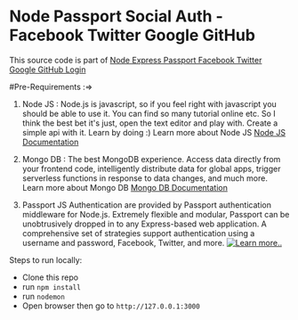 # Node Passport Social  Auth - Facebook Twitter Google GitHub

This source code is part of [Node Express Passport Facebook Twitter Google GitHub Login](https://medium.com/@tkssharma/authentication-using-passport-js-social-auth-with-node-js-1e1ec7086ded)


 #Pre-Requirements :=>

1. Node JS :
Node.js is javascript, so if you feel right with javascript you should be able to use it. You can find so many tutorial online etc. So I think the best bet it's just, open the text editor and play with. Create a simple api with it. Learn by doing :)
Learn more about Node JS [Node JS Documentation](https://nodejs.org/en/docs/)

2. Mongo DB :
The best MongoDB experience. Access data directly from your frontend code, intelligently distribute data for global apps, trigger serverless functions in response to data changes, and much more.
Learn more about Mongo DB [Mongo DB Documentation](https://docs.mongodb.com/)

3. Passport JS
Authentication are provided by Passport authentication middleware for Node.js. Extremely flexible and modular, Passport can be unobtrusively dropped in to any Express-based web application. A comprehensive set of strategies support authentication using a username and password, Facebook, Twitter, and more. [![Learn more..](http://www.passportjs.org)](http://www.passportjs.org/packages/)


Steps to run locally:

* Clone this repo
* run `npm install`
* run `nodemon`
* Open browser then go to `http://127.0.0.1:3000`
